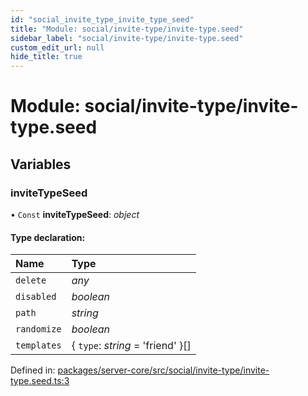 ```yaml
---
id: "social_invite_type_invite_type_seed"
title: "Module: social/invite-type/invite-type.seed"
sidebar_label: "social/invite-type/invite-type.seed"
custom_edit_url: null
hide_title: true
---
```


# Module: social/invite-type/invite-type.seed

## Variables

### inviteTypeSeed

• `Const` **inviteTypeSeed**: *object*

#### Type declaration:

| Name | Type |
| :------ | :------ |
| `delete` | *any* |
| `disabled` | *boolean* |
| `path` | *string* |
| `randomize` | *boolean* |
| `templates` | { `type`: *string* = 'friend' }[] |

Defined in: [packages/server-core/src/social/invite-type/invite-type.seed.ts:3](https://github.com/xr3ngine/xr3ngine/blob/7e8e151f1/packages/server-core/src/social/invite-type/invite-type.seed.ts#L3)
